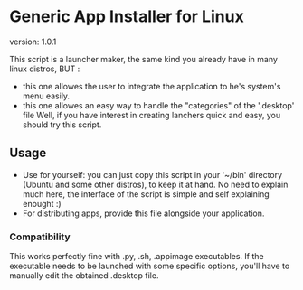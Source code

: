 # Generic App Installer for Linux

version: 1.0.1

This script is a launcher maker, the same kind you already have in many linux distros,
BUT :
- this one allowes the user to integrate the application to he's system's menu easily.
- this one allowes an easy way to handle the "categories" of the '.desktop' file
Well, if you have interest in creating lanchers quick and easy, you should try this script.


## Usage
- Use for yourself: you can just copy this script in your '~/bin' directory (Ubuntu and some other distros), to keep it at hand. No need to explain much here, the interface of the script is simple and self explaining enought :)
- For distributing apps, provide this file alongside your application.


### Compatibility
This works perfectly fine with .py, .sh, .appimage executables. If the executable needs to be launched with some specific options, you'll have to manually edit the obtained .desktop file.

